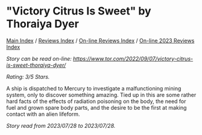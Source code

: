 # "Victory Citrus Is Sweet" by Thoraiya Dyer

[Main Index](../../../README.md) / [Reviews Index](../../README.md) / [On-line Reviews Index](../README.md) / [On-line 2023 Reviews Index](README.md)

*Story can be read on-line: <https://www.tor.com/2022/09/07/victory-citrus-is-sweet-thoraiya-dyer/>*

*Rating: 3/5 Stars.*

A ship is dispatched to Mercury to investigate a malfunctioning mining system, only to discover something amazing. Tied up in this are some rather hard facts of the effects of radiation poisoning on the body, the need for fuel and grown spare body parts, and the desire to be the first at making contact with an alien lifeform.

*Story read from 2023/07/28 to 2023/07/28.*
